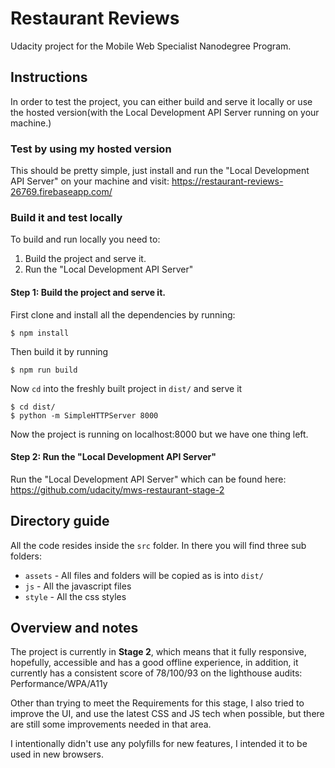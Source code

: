 # Restaurant Reviews
Udacity project for the Mobile Web Specialist Nanodegree Program.

## Instructions
In order to test the project, you can either build and serve it locally or use the hosted version(with the Local Development API Server running on your machine.)

### Test by using my hosted version
This should be pretty simple, just install and run the "Local Development API Server" on your machine and visit: https://restaurant-reviews-26769.firebaseapp.com/

### Build it and test locally
To build and run locally you need to:
1. Build the project and serve it.
2. Run the "Local Development API Server"

#### Step 1: Build the project and serve it.
First clone and install all the dependencies by running:
```
$ npm install
```

Then build it by running
```
$ npm run build
```

Now `cd` into the freshly built project in `dist/` and serve it
```
$ cd dist/
$ python -m SimpleHTTPServer 8000
```

Now the project is running on localhost:8000 but we have one thing left.

#### Step 2: Run the "Local Development API Server"
Run the "Local Development API Server" which can be found here: https://github.com/udacity/mws-restaurant-stage-2

## Directory guide
All the code resides inside the `src` folder.
In there you will find three sub folders:
 - `assets` - All files and folders will be copied as is into `dist/`
 - `js` - All the javascript files
 - `style` - All the css styles

## Overview and notes
The project is currently in **Stage 2**, which means that it fully responsive, hopefully, accessible and has a good offline experience, in addition, it currently has a consistent score of 78/100/93 on the lighthouse audits: Performance/WPA/A11y

Other than trying to meet the Requirements for this stage, I also tried to improve the UI, and use the latest CSS and JS tech when possible, but there are still some improvements needed in that area.

I intentionally didn't use any polyfills for new features, I intended it to be used in new browsers.